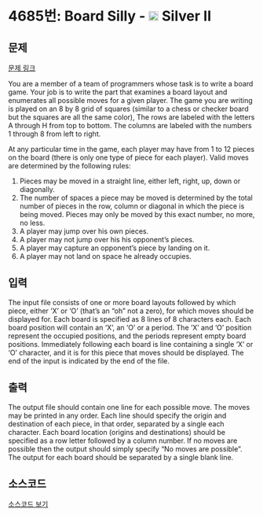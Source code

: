 # 4685번: Board Silly - <img src="https://static.solved.ac/tier_small/9.svg" style="height:20px" /> Silver II

<!-- performance -->

<!-- 문제 제출 후 깃허브에 푸시를 했을 때 제출한 코드의 성능이 입력될 공간입니다.-->

<!-- end -->

## 문제

[문제 링크](https://boj.kr/4685)


<p>You are a member of a team of programmers whose task is to write a board game. Your job is to write the part that examines a board layout and enumerates all possible moves for a given player. The game you are writing is played on an 8 by 8 grid of squares (similar to a chess or checker board but the squares are all the same color), The rows are labeled with the letters A through H from top to bottom. The columns are labeled with the numbers 1 through 8 from left to right.</p>

<p>At any particular time in the game, each player may have from 1 to 12 pieces on the board (there is only one type of piece for each player). Valid moves are determined by the following rules:</p>

<ol>
<li>Pieces may be moved in a straight line, either left, right, up, down or diagonally.</li>
<li>The number of spaces a piece may be moved is determined by the total number of pieces in the row, column or diagonal in which the piece is being moved. Pieces may only be moved by this exact number, no more, no less.</li>
<li>A player may jump over his own pieces.</li>
<li>A player may not jump over his his opponent’s pieces.</li>
<li>A player may capture an opponent’s piece by landing on it.</li>
<li>A player may not land on space he already occupies.</li>
</ol>



## 입력


<p>The input file consists of one or more board layouts followed by which piece, either ‘X’ or ‘O’ (that’s an “oh” not a zero), for which moves should be displayed for. Each board is specified as 8 lines of 8 characters each. Each board position will contain an ‘X’, an ‘O’ or a period. The ‘X’ and ‘O’ position represent the occupied positions, and the periods represent empty board positions. Immediately following each board is line containing a single ‘X’ or ‘O’ character, and it is for this piece that moves should be displayed. The end of the input is indicated by the end of the file. &nbsp;</p>



## 출력


<p>The output file should contain one line for each possible move. The moves may be printed in any order. Each line should specify the origin and destination of each piece, in that order, separated by a single each character. Each board location (origins and destinations) should be specified as a row letter followed by a column number. If no moves are possible then the output should simply specify “No moves are possible”. The output for each board should be separated by a single blank line.</p>



## 소스코드

[소스코드 보기](Main.java)